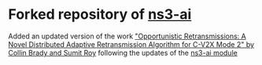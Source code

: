 # Forked repository of [ns3-ai](https://github.com/hust-diangroup/ns3-ai)

Added an updated version of the work ["Opportunistic Retransmissions: A Novel Distributed Adaptive Retransmission Algorithm for C-V2X Mode 2" by Collin Brady and Sumit Roy](https://github.com/CollinBrady1993/Opportunistic-Retransmissions-A-Novel-Distributed-Adaptive-Retransmission-Algorithm-for-C-V2X-Mode-2) following the updates of the [ns3-ai module](https://github.com/hust-diangroup/ns3-ai)

